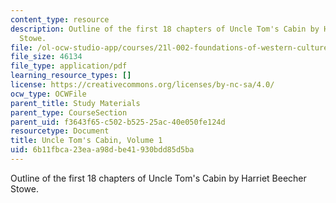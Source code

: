 ```yaml
---
content_type: resource
description: Outline of the first 18 chapters of Uncle Tom's Cabin by Harriet Beecher
  Stowe.
file: /ol-ocw-studio-app/courses/21l-002-foundations-of-western-culture-ii-fall-2002/6b11fbca23eaa98dbe41930bdd85d5ba_outline1.pdf
file_size: 46134
file_type: application/pdf
learning_resource_types: []
license: https://creativecommons.org/licenses/by-nc-sa/4.0/
ocw_type: OCWFile
parent_title: Study Materials
parent_type: CourseSection
parent_uid: f3643f65-c502-b525-25ac-40e050fe124d
resourcetype: Document
title: Uncle Tom's Cabin, Volume 1
uid: 6b11fbca-23ea-a98d-be41-930bdd85d5ba
---
```

Outline of the first 18 chapters of Uncle Tom's Cabin by Harriet Beecher Stowe.